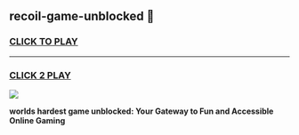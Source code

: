 
## recoil-game-unblocked 👋
<h3>
<a href="https://premium.freeplayer.one?title=recoil-game-unblocked&ref=14F">CLICK TO PLAY</a></h3>
<hr>

<h3>
<a href="https://premium.freeplayer.one?title=recoil-game-unblocked&ref=14F">CLICK 2 PLAY</a>
  
</h3>

<a href="https://premium.freeplayer.one?title=recoil-game-unblocked&ref=12F/"><img src="https://clearcache.store/games.png"></a>


**worlds hardest game unblocked: Your Gateway to Fun and Accessible Online Gaming**
